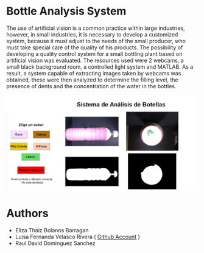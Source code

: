 # Bottle Analysis System
The use of artificial vision is a common practice within large industries, however, in small industries, it is necessary to develop a customized system, because it must adjust to the needs of the small producer, who must take special care of the quality of his products. The possibility of developing a quality control system for a small bottling plant based on artificial vision was evaluated. The resources used were 2 webcams, a small black background room, a controlled light system and MATLAB. As a result, a system capable of extracting images taken by webcams was obtained, these were then analyzed to determine the filling level, the presence of dents and the concentration of the water in the bottles.

![alt text](https://github.com/rauldds/BottleAnalysisSystem/blob/main/Images/GUI.png?raw=true)

# Authors
* Eliza Thaiz Bolanos Barragan
* Luisa Fernanda Velasco Rivera ( [Github Account](https://github.com/fersvr) )
* Raul David Dominguez Sanchez
